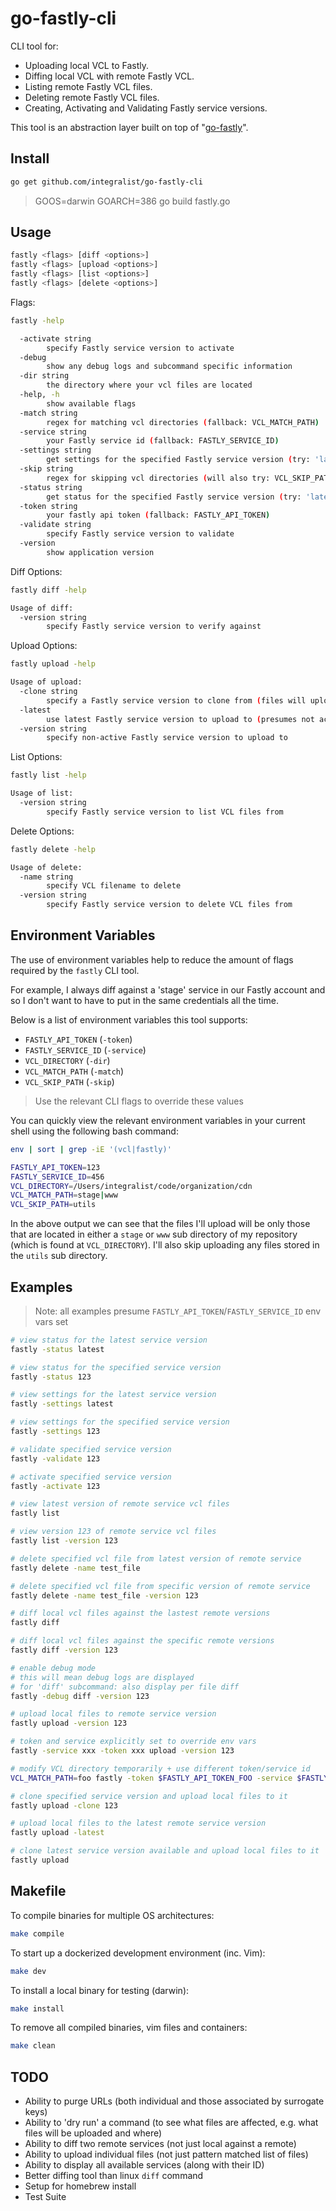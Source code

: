 # go-fastly-cli

CLI tool for:

* Uploading local VCL to Fastly.
* Diffing local VCL with remote Fastly VCL.
* Listing remote Fastly VCL files.
* Deleting remote Fastly VCL files.
* Creating, Activating and Validating Fastly service versions.

This tool is an abstraction layer built on top of "[go-fastly](https://github.com/sethvargo/go-fastly)".

## Install

```bash
go get github.com/integralist/go-fastly-cli
```

> GOOS=darwin GOARCH=386 go build fastly.go

## Usage

```bash
fastly <flags> [diff <options>]
fastly <flags> [upload <options>]
fastly <flags> [list <options>]
fastly <flags> [delete <options>]
```

Flags:

```bash
fastly -help

  -activate string
        specify Fastly service version to activate
  -debug
        show any debug logs and subcommand specific information
  -dir string
        the directory where your vcl files are located
  -help, -h
        show available flags
  -match string
        regex for matching vcl directories (fallback: VCL_MATCH_PATH)
  -service string
        your Fastly service id (fallback: FASTLY_SERVICE_ID) 
  -settings string
        get settings for the specified Fastly service version (try: 'latest')
  -skip string
        regex for skipping vcl directories (will also try: VCL_SKIP_PATH) 
  -status string
        get status for the specified Fastly service version (try: 'latest')
  -token string
        your fastly api token (fallback: FASTLY_API_TOKEN) 
  -validate string
        specify Fastly service version to validate
  -version
        show application version
```

Diff Options:

```bash
fastly diff -help

Usage of diff:
  -version string
        specify Fastly service version to verify against
```

Upload Options:

```bash
fastly upload -help

Usage of upload:
  -clone string
        specify a Fastly service version to clone from (files will upload to it)
  -latest
        use latest Fastly service version to upload to (presumes not activated)
  -version string
        specify non-active Fastly service version to upload to
```

List Options:

```bash
fastly list -help

Usage of list:
  -version string
        specify Fastly service version to list VCL files from
```

Delete Options:

```bash
fastly delete -help

Usage of delete:
  -name string
        specify VCL filename to delete
  -version string
        specify Fastly service version to delete VCL files from
```

## Environment Variables

The use of environment variables help to reduce the amount of flags required by the `fastly` CLI tool.

For example, I always diff against a 'stage' service in our Fastly account and so I don't want to have to put in the same credentials all the time.

Below is a list of environment variables this tool supports:

* `FASTLY_API_TOKEN` (`-token`)
* `FASTLY_SERVICE_ID` (`-service`)
* `VCL_DIRECTORY` (`-dir`)
* `VCL_MATCH_PATH` (`-match`)
* `VCL_SKIP_PATH` (`-skip`)

> Use the relevant CLI flags to override these values

You can quickly view the relevant environment variables in your current shell using the following bash command:

```bash
env | sort | grep -iE '(vcl|fastly)'

FASTLY_API_TOKEN=123
FASTLY_SERVICE_ID=456
VCL_DIRECTORY=/Users/integralist/code/organization/cdn
VCL_MATCH_PATH=stage|www
VCL_SKIP_PATH=utils
```

In the above output we can see that the files I'll upload will be only those that are located in either a `stage` or `www` sub directory of my repository (which is found at `VCL_DIRECTORY`). I'll also skip uploading any files stored in the `utils` sub directory.

## Examples

> Note: all examples presume `FASTLY_API_TOKEN`/`FASTLY_SERVICE_ID` env vars set

```bash
# view status for the latest service version
fastly -status latest

# view status for the specified service version
fastly -status 123

# view settings for the latest service version
fastly -settings latest

# view settings for the specified service version
fastly -settings 123

# validate specified service version
fastly -validate 123

# activate specified service version
fastly -activate 123

# view latest version of remote service vcl files
fastly list

# view version 123 of remote service vcl files
fastly list -version 123

# delete specified vcl file from latest version of remote service
fastly delete -name test_file

# delete specified vcl file from specific version of remote service
fastly delete -name test_file -version 123

# diff local vcl files against the lastest remote versions
fastly diff

# diff local vcl files against the specific remote versions
fastly diff -version 123

# enable debug mode
# this will mean debug logs are displayed
# for 'diff' subcommand: also display per file diff
fastly -debug diff -version 123

# upload local files to remote service version
fastly upload -version 123

# token and service explicitly set to override env vars
fastly -service xxx -token xxx upload -version 123

# modify VCL directory temporarily + use different token/service id
VCL_MATCH_PATH=foo fastly -token $FASTLY_API_TOKEN_FOO -service $FASTLY_SERVICE_ID_FOO diff

# clone specified service version and upload local files to it
fastly upload -clone 123

# upload local files to the latest remote service version
fastly upload -latest

# clone latest service version available and upload local files to it
fastly upload
```

## Makefile

To compile binaries for multiple OS architectures:

```bash
make compile
```

To start up a dockerized development environment (inc. Vim):

```bash
make dev
```

To install a local binary for testing (darwin):

```bash
make install
```

To remove all compiled binaries, vim files and containers:

```bash
make clean
```

## TODO

* Ability to purge URLs (both individual and those associated by surrogate keys)
* Ability to 'dry run' a command (to see what files are affected, e.g. what files will be uploaded and where)
* Ability to diff two remote services (not just local against a remote)
* Ability to upload individual files (not just pattern matched list of files)
* Ability to display all available services (along with their ID)
* Better diffing tool than linux `diff` command
* Setup for homebrew install
* Test Suite
